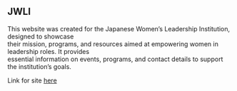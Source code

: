 ## JWLI
This website was created for the Japanese Women’s Leadership Institution, designed to showcase<br>
their mission, programs, and resources aimed at empowering women in leadership roles. It provides <br>
essential information on events, programs, and contact details to support the institution’s goals.<br>


Link for site <a href="p5.png">here</a>
